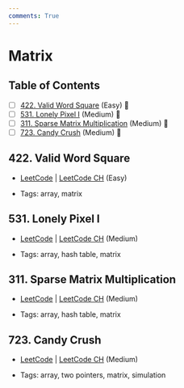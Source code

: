 ```yaml
---
comments: True
---
```


# Matrix

## Table of Contents

- [ ] [422. Valid Word Square](https://leetcode.cn/problems/valid-word-square/) (Easy) 👑
- [ ] [531. Lonely Pixel I](https://leetcode.cn/problems/lonely-pixel-i/) (Medium) 👑
- [ ] [311. Sparse Matrix Multiplication](https://leetcode.cn/problems/sparse-matrix-multiplication/) (Medium) 👑
- [ ] [723. Candy Crush](https://leetcode.cn/problems/candy-crush/) (Medium) 👑

## 422. Valid Word Square

-   [LeetCode](https://leetcode.com/problems/valid-word-square/) | [LeetCode CH](https://leetcode.cn/problems/valid-word-square/) (Easy)

-   Tags: array, matrix

## 531. Lonely Pixel I

-   [LeetCode](https://leetcode.com/problems/lonely-pixel-i/) | [LeetCode CH](https://leetcode.cn/problems/lonely-pixel-i/) (Medium)

-   Tags: array, hash table, matrix

## 311. Sparse Matrix Multiplication

-   [LeetCode](https://leetcode.com/problems/sparse-matrix-multiplication/) | [LeetCode CH](https://leetcode.cn/problems/sparse-matrix-multiplication/) (Medium)

-   Tags: array, hash table, matrix

## 723. Candy Crush

-   [LeetCode](https://leetcode.com/problems/candy-crush/) | [LeetCode CH](https://leetcode.cn/problems/candy-crush/) (Medium)

-   Tags: array, two pointers, matrix, simulation
